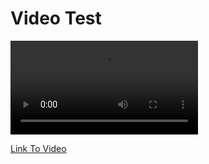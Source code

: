 # Video Test

<video src="./videos/test.mp4" controls="controls" style="max"></video>

[Link To Video](./videos/test.mp4)